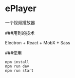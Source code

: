 # ePlayer

一个视频播放器

###用到的技术

Electron + React + MobX + Sass

###使用

	npm install
	npm run dev
	npm run start
